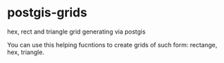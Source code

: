 # postgis-grids
hex, rect and triangle grid generating via postgis

You can use this helping fucntions to create grids of such form: rectange, hex, triangle.

